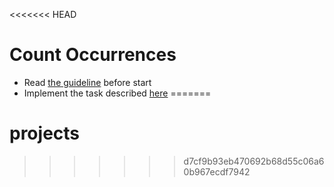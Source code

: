 <<<<<<< HEAD
# Count Occurrences

- Read [the guideline](https://github.com/mate-academy/py-task-guideline/blob/main/README.md) before start
- Implement the task described [here](app/main.py)
=======
# projects
>>>>>>> d7cf9b93eb470692b68d55c06a60b967ecdf7942
